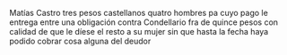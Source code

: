 Matías Castro tres pesos castellanos quatro hombres pa cuyo pago le entrega entre una obligación contra Condellario fra de quince pesos con calidad de que le díese el resto a su mujer sin que hasta la fecha haya podido cobrar cosa alguna del deudor